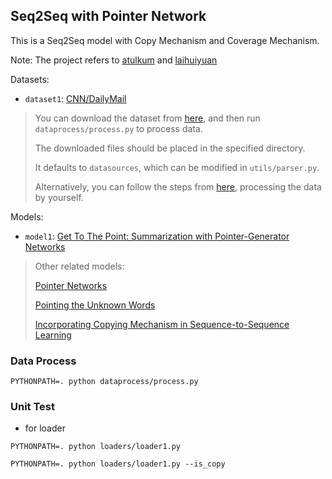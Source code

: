 ## Seq2Seq with Pointer Network

This is a Seq2Seq model with Copy Mechanism and Coverage Mechanism.

Note: The project refers to [atulkum](https://github.com/atulkum/pointer_summarizer) and [laihuiyuan](https://github.com/laihuiyuan/pointer-generator)

Datasets:

* `dataset1`: [CNN/DailyMail](https://arxiv.org/abs/1602.06023)

> You can download the dataset from [here](https://github.com/JafferWilson/Process-Data-of-CNN-DailyMail), and then run `dataprocess/process.py` to process data.
>
> The downloaded files should be placed in the specified directory.
>
> It defaults to `datasources`, which can be modified in `utils/parser.py`.
>
> Alternatively, you can follow the steps from [here](https://github.com/abisee/cnn-dailymail), processing the data by yourself.

Models:

* `model1`: [Get To The Point: Summarization with Pointer-Generator Networks](https://arxiv.org/abs/1704.04368)

> Other related models:
> 
> [Pointer Networks](https://arxiv.org/abs/1506.03134)
> 
> [Pointing the Unknown Words](https://arxiv.org/abs/1603.08148)
> 
> [Incorporating Copying Mechanism in Sequence-to-Sequence Learning](https://arxiv.org/abs/1603.06393)


### Data Process

```shell
PYTHONPATH=. python dataprocess/process.py
```

### Unit Test

* for loader

```shell
PYTHONPATH=. python loaders/loader1.py

PYTHONPATH=. python loaders/loader1.py --is_copy
```
